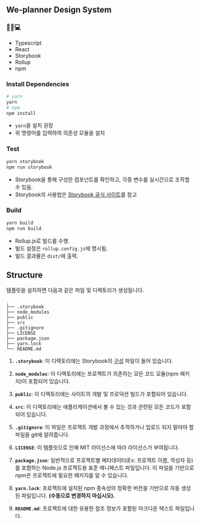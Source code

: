 ## We-planner Design System

### 👩‍💻💻

- Typescript
- React
- Storybook
- Rollup
- npm

### Install Dependencies

```bash
# yarn
yarn
# npm
npm install
```

- `yarn`을 설치 권장
- 위 명령어를 입력하여 의존성 모듈을 설치

### Test

```bash
yarn storybook
npm run storybook
```

- Storybook을 통해 구성한 컴포넌트를 확인하고, 각종 변수를 실시간으로 조작할 수 있음.
- Storybook의 사용법은 [Storybook 공식 사이트](https://storybook.js.org/tutorials/intro-to-storybook/react/ko/get-started/)를 참고

### Build

```bash
yarn build
npm run build
```

- Rollup.js로 빌드를 수행.
- 빌드 설정은 `rollup.config.js`에 명시됨.
- 빌드 결과물은 `dist/`에 출력.

## Structure

템플릿을 설치하면 다음과 같은 파일 및 디렉토리가 생성됩니다.

    .
    ├── .storybook
    ├── node_modules
    ├── public
    ├── src
    ├── .gitignore
    ├── LICENSE
    ├── package.json
    ├── yarn.lock
    └── README.md

1. **`.storybook`**: 이 디렉토리에는 Storybook의 [구성](https://storybook.js.org/docs/react/configure/overview) 파일이 들어 있습니다.

2. **`node_modules`**: 이 디렉토리에는 프로젝트가 의존하는 모든 코드 모듈(npm 패키지)이 포함되어 있습니다.

3. **`public`**: 이 디렉토리에는 사이트의 개발 및 프로덕션 빌드가 포함되어 있습니다.

4. **`src`**: 이 디렉토리에는 애플리케이션에서 볼 수 있는 것과 관련된 모든 코드가 포함되어 있습니다.

5. **`.gitignore`**: 이 파일은 프로젝트 개발 과정에서 추적하거나 업로드 되지 말아야 할 파일을 git에 알려줍니다.

6. **`LICENSE`**: 이 템플릿으로 인해 MIT 라이선스에 따라 라이선스가 부여됩니다.

7. **`package.json`**: 일반적으로 프로젝트별 메타데이터(Ex: 프로젝트 이름, 작성자 등)를 포함하는 Node.js 프로젝트용 표준 매니페스트 파일입니다. 이 파일을 기반으로 npm은 프로젝트에 필요한 패키지를 알 수 있습니다.

8. **`yarn.lock`**: 프로젝트에 설치된 npm 종속성의 정확한 버전을 기반으로 자동 생성된 파일입니다. **(수동으로 변경하지 마십시오).**

9. **`README.md`**: 프로젝트에 대한 유용한 참조 정보가 포함된 마크다운 텍스트 파일입니다.
